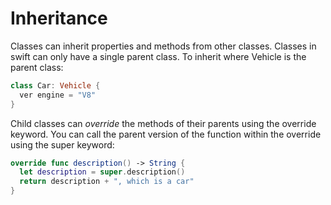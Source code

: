 # Inheritance
Classes can inherit properties and methods from other classes.
Classes in swift can only have a single parent class. To inherit where Vehicle is the parent class:
```swift
class Car: Vehicle {
  ver engine = "V8"
}
```
Child classes can *override* the methods of their parents using the override keyword. You can call the parent version of the function within the override using the super keyword:
```swift
override func description() -> String {
  let description = super.description()
  return description + ", which is a car"
}
```


